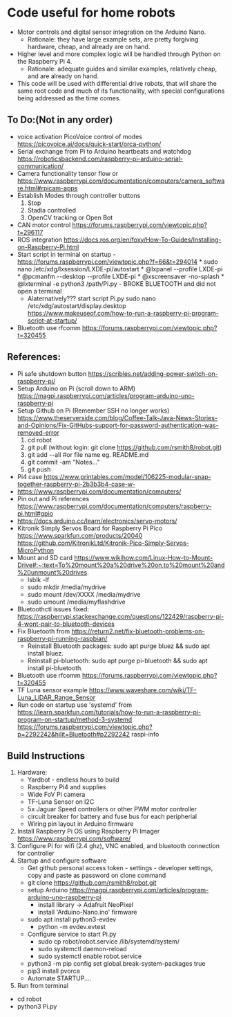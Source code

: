 # Code useful for home robots
* Motor controls and digital sensor integration on the Arduino Nano.
    * Rationale: they have large example sets, are pretty forgiving hardware, cheap, and already are on hand.
* Higher level and more complex logic will be handled through Python on the Raspberry Pi 4.
    * Rationale: adequate guides and similar examples, relatively cheap, and are already on hand.
* This code will be used with differential drive robots, that will share the same root code and much of its functionality, with special configurations being addressed as the time comes.

## To Do:(Not in any order)
 * voice activation PicoVoice control of modes https://picovoice.ai/docs/quick-start/orca-python/
 * Serial exchange from Pi to Arduino heartbeats and watchdog  https://roboticsbackend.com/raspberry-pi-arduino-serial-communication/
 * Camera functionality tensor flow or https://www.raspberrypi.com/documentation/computers/camera_software.html#rpicam-apps
 * Establish Modes through controller buttons
    1. Stop
    2. Stadia controlled
    3. OpenCV tracking or Open Bot
 * CAN motor control https://forums.raspberrypi.com/viewtopic.php?t=296117
 * ROS integration https://docs.ros.org/en/foxy/How-To-Guides/Installing-on-Raspberry-Pi.html
 * Start script in terminal on startup - https://forums.raspberrypi.com/viewtopic.php?f=66&t=294014
       * sudo nano /etc/xdg/lxsession/LXDE-pi/autostart
          * @lxpanel --profile LXDE-pi
          * @pcmanfm --desktop --profile LXDE-pi
          * @xscreensaver -no-splash
          * @lxterminal -e python3 /path/Pi.py - BROKE BLUETOOTH and did not open a terminal
     * Alaternatively??? start script Pi.py sudo nano /etc/xdg/autostart/display.desktop https://www.makeuseof.com/how-to-run-a-raspberry-pi-program-script-at-startup/
 * Bluetooth use rfcomm https://forums.raspberrypi.com/viewtopic.php?t=320455

## References: 
   * Pi safe shutdown button https://scribles.net/adding-power-switch-on-raspberry-pi/
   * Setup Arduino on Pi (scroll down to ARM) https://magpi.raspberrypi.com/articles/program-arduino-uno-raspberry-pi
   * Setup Github on Pi (Remember SSH no longer works) https://www.theserverside.com/blog/Coffee-Talk-Java-News-Stories-and-Opinions/Fix-GitHubs-support-for-password-authentication-was-removed-error
      1. cd robot
	   2. git pull (without login: git clone https://github.com/rsmith8/robot.git)
	   3. git add --all #or file name eg. README.md
     	4. git commit -am "Notes..."
     	5. git push
   * Pi4 case https://www.printables.com/model/106225-modular-snap-together-raspberry-pi-2b3b3b4-case-w-
   * https://www.raspberrypi.com/documentation/computers/
   * Pin out and Pi references https://www.raspberrypi.com/documentation/computers/raspberry-pi.html#gpio
   * https://docs.arduino.cc/learn/electronics/servo-motors/
   * Kitronik Simply Servos Board for Raspberry Pi Pico https://www.sparkfun.com/products/20040
        https://github.com/KitronikLtd/Kitronik-Pico-Simply-Servos-MicroPython
   * Mount and SD card https://www.wikihow.com/Linux-How-to-Mount-Drive#:~:text=To%20mount%20a%20drive%20on,to%20mount%20and%20unmount%20drives.
      * lsblk -lf
      * sudo mkdir /media/mydrive
      * sudo mount /dev/XXXX /media/mydrive
      * sudo umount /media/myflashdrive
   * Bluetoothctl issues fixed: https://raspberrypi.stackexchange.com/questions/122429/raspberry-pi-4-wont-pair-to-bluetooth-devices
   * Fix Bluetooth from https://return2.net/fix-bluetooth-problems-on-raspberry-pi-running-raspbian/
      * Reinstall Bluetooth packages: sudo apt purge bluez && sudo apt install bluez. 
      * Reinstall pi-bluetooth: sudo apt purge pi-bluetooth && sudo apt install pi-bluetooth. 
   * Bluetooth use rfcomm https://forums.raspberrypi.com/viewtopic.php?t=320455
   * TF Luna sensor example https://www.waveshare.com/wiki/TF-Luna_LiDAR_Range_Sensor
   * Run code on startup use 'systemd' from https://learn.sparkfun.com/tutorials/how-to-run-a-raspberry-pi-program-on-startup/method-3-systemd
   https://forums.raspberrypi.com/viewtopic.php?p=2292242&hilit=Bluetooth#p2292242
raspi-info

## Build Instructions
 1. Hardware:
    * Yardbot - endless hours to build
    * Raspberry Pi4 and supplies
    * Wide FoV Pi camera
    * TF-Luna Sensor on I2C
    * 5x Jaguar Speed controllers or other PWM motor controller
    * circuit breaker for battery and fuse bus for each peripherial
    * Wiring pin layout in Arduino firmware
 2. Install Raspberry Pi OS using Raspberry Pi Imager https://www.raspberrypi.com/software/
 3. Configure Pi for wifi (2.4 ghz), VNC enabled, and bluetooth connection for controller
 4. Startup and configure software 
    * Get github personal access token - settings - developer settings, copy and paste as password on clone command
    * git clone https://github.com/rsmith8/robot.git
    * setup Arduino https://magpi.raspberrypi.com/articles/program-arduino-uno-raspberry-pi
      * install library -> Adafruit NeoPixel      
      * install 'Arduino-Nano.ino' firmware
    * sudo apt install python3-evdev
       * python -m evdev.evtest
    * Configure service to start Pi.py
       * sudo cp robot/robot.service /lib/systemd/system/
       * sudo systemctl daemon-reload
       * sudo systemctl enable robot.service
    * python3 -m pip config set global.break-system-packages true
    * pip3 install pvorca
    * Automate STARTUP....
 5. Run from terminal
   * cd robot
   * python3 Pi.py

